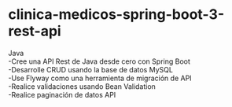 # clinica-medicos-spring-boot-3-rest-api

Java  
-Cree una API Rest de Java desde cero con Spring Boot  
-Desarrolle CRUD usando la base de datos MySQL  
-Use Flyway como una herramienta de migración de API  
-Realice validaciones usando Bean Validation  
-Realice paginación de datos API  
  
